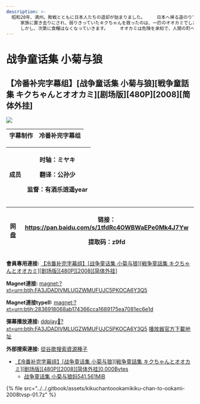 ```yaml
---
description: >-
  昭和20年、満州。敗戦とともに日本人たちの退却が始まりました。 　　日本へ帰る道のりで、幼いキクちゃんは病に侵されてしまいます。
  　　家族に置き去りにされ、弱りきっていたキクちゃんを救ったのは、一匹のオオカミでした。 　　オオカミの看病のおかげで元気になったキクちゃん。
  　　しかし、次第に食糧はなくなっていきます。 　　オオカミは危険を承知で、人間の町へ連れていくことにしたのですが……
---
```


# 战争童话集 小菊与狼

## 【冷番补完字幕组】\[战争童话集 小菊与狼]\[戦争童話集 キクちゃんとオオカミ]\[剧场版]\[480P]\[2008]\[简体外挂]

![](https://s2.ax1x.com/2020/02/25/3Yy1DP.jpg)

| 字幕制作 | 冷番补完字幕组 |
| ---- | ------- |

| 成员 | <p>时轴：ミヤキ</p><p>翻译：公孙少</p><p>监督：有酒乐逍遥year</p> |
| -- | --------------------------------------------- |

| 网盘 | <p>链接：https://pan.baidu.com/s/1tfdRc4OWBWaEPe0Mk4J7Yw</p><p>提取码：z9fd</p> |
| -- | ------------------------------------------------------------------------ |

**會員專用連接:** [【冷番补完字幕组】\[战争童话集 小菊与狼\]\[戦争童話集 キクちゃんとオオカミ\]\[剧场版\]\[480P\]\[2008\]\[简体外挂\]](https://dl.dmhy.org/2020/02/25/2836918068ab174366cca1689175ea7081ec6e1d.torrent)

**Magnet連接:** [magnet:?xt=urn:btih:FA3JDADIVMLUGZWMUFUJC5PKOCA6Y3Q5](https://magnet/?xt=urn:btih:FA3JDADIVMLUGZWMUFUJC5PKOCA6Y3Q5\&dn=\&tr=http%3A%2F%2F104.238.198.186%3A8000%2Fannounce\&tr=udp%3A%2F%2F104.238.198.186%3A8000%2Fannounce\&tr=http%3A%2F%2Ftracker.openbittorrent.com%3A80%2Fannounce\&tr=udp%3A%2F%2Ftracker3.itzmx.com%3A6961%2Fannounce\&tr=http%3A%2F%2Ftracker4.itzmx.com%3A2710%2Fannounce\&tr=http%3A%2F%2Ftracker.publicbt.com%3A80%2Fannounce\&tr=http%3A%2F%2Ftracker.prq.to%2Fannounce\&tr=http%3A%2F%2Fopen.acgtracker.com%3A1096%2Fannounce\&tr=https%3A%2F%2Ft-115.rhcloud.com%2Fonly\_for\_ylbud\&tr=http%3A%2F%2Ftracker1.itzmx.com%3A8080%2Fannounce\&tr=http%3A%2F%2Ftracker2.itzmx.com%3A6961%2Fannounce\&tr=udp%3A%2F%2Ftracker1.itzmx.com%3A8080%2Fannounce\&tr=udp%3A%2F%2Ftracker2.itzmx.com%3A6961%2Fannounce\&tr=udp%3A%2F%2Ftracker3.itzmx.com%3A6961%2Fannounce\&tr=udp%3A%2F%2Ftracker4.itzmx.com%3A2710%2Fannounce)

**Magnet連接typeII:** [magnet:?xt=urn:btih:2836918068ab174366cca1689175ea7081ec6e1d](https://magnet/?xt=urn:btih:2836918068ab174366cca1689175ea7081ec6e1d)

**彈幕播放連接:** [ddplay:magnet:?xt=urn:btih:FA3JDADIVMLUGZWMUFUJC5PKOCA6Y3Q5](ddplay:magnet:?xt=urn:btih:FA3JDADIVMLUGZWMUFUJC5PKOCA6Y3Q5\&dn=\&tr=http%3A%2F%2F104.238.198.186%3A8000%2Fannounce\&tr=udp%3A%2F%2F104.238.198.186%3A8000%2Fannounce\&tr=http%3A%2F%2Ftracker.openbittorrent.com%3A80%2Fannounce\&tr=udp%3A%2F%2Ftracker3.itzmx.com%3A6961%2Fannounce\&tr=http%3A%2F%2Ftracker4.itzmx.com%3A2710%2Fannounce\&tr=http%3A%2F%2Ftracker.publicbt.com%3A80%2Fannounce\&tr=http%3A%2F%2Ftracker.prq.to%2Fannounce\&tr=http%3A%2F%2Fopen.acgtracker.com%3A1096%2Fannounce\&tr=https%3A%2F%2Ft-115.rhcloud.com%2Fonly\_for\_ylbud\&tr=http%3A%2F%2Ftracker1.itzmx.com%3A8080%2Fannounce\&tr=http%3A%2F%2Ftracker2.itzmx.com%3A6961%2Fannounce\&tr=udp%3A%2F%2Ftracker1.itzmx.com%3A8080%2Fannounce\&tr=udp%3A%2F%2Ftracker2.itzmx.com%3A6961%2Fannounce\&tr=udp%3A%2F%2Ftracker3.itzmx.com%3A6961%2Fannounce\&tr=udp%3A%2F%2Ftracker4.itzmx.com%3A2710%2Fannounce) [播放器官方下載地址](http://www.dandanplay.com/?from=dmhy)

**外部搜索連接:** [從谷歌搜索資源種子](https://www.google.com/search?oe=utf-8\&q=2836918068ab174366cca1689175ea7081ec6e1d)​​

* [【冷番补完字幕组】\[战争童话集 小菊与狼\]\[戦争童話集 キクちゃんとオオカミ\]\[剧场版\]\[480P\]\[2008\]\[简体外挂\]0.000Bytes](https://share.dmhy.org/topics/view/535740\_480P\_2008.html)
  * [战争童话集 小菊与狼妈541.561MiB](https://share.dmhy.org/topics/view/535740\_480P\_2008.html)​

{% file src="../../.gitbook/assets/kikuchantoookamikiku-chan-to-ookami-2008tvsp-01.7z" %}
